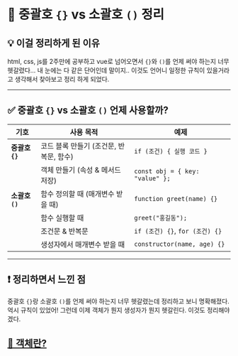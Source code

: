 # 🚀 중괄호 `{}` vs 소괄호 `()` 정리

## 💡 이걸 정리하게 된 이유

html, css, js를 2주만에 공부하고 vue로 넘어오면서 `{}`와 `()`를 언제 써야 하는지 너무 헷갈렸다... 내 눈에는 다 같은 단어인데 말이지.. 이것도 언어니 일정한 규칙이 있을거라고 생각해서 찾아보고 정리 하게 되었다.

---

## ✅ 중괄호 `{}` vs 소괄호 `()` 언제 사용할까?

| 기호            | 사용 목적                               | 예제                            |
| --------------- | --------------------------------------- | ------------------------------- |
| **중괄호 `{}`** | 코드 블록 만들기 (조건문, 반복문, 함수) | `if (조건) { 실행 코드 }`       |
|                 | 객체 만들기 (속성 & 메서드 저장)        | `const obj = { key: "value" };` |
| **소괄호 `()`** | 함수 정의할 때 (매개변수 받을 때)       | `function greet(name) {}`       |
|                 | 함수 실행할 때                          | `greet("홍길동");`              |
|                 | 조건문 & 반복문                         | `if (조건) {}`, `for (조건) {}` |
|                 | 생성자에서 매개변수 받을 때             | `constructor(name, age) {}`     |

---

## ❗ 정리하면서 느낀 점

중괄호 `{}`랑 소괄호 `()`를 언제 써야 하는지 너무 헷갈렸는데 정리하고 보니 명확해졌다. 억시 규칙이 있었어! 그런데 이제 객체가 뭔지 생성자가 뭔지 헷갈린다. 이것도 정리해야겠다.

## [📂 객체란?](/object.md)
